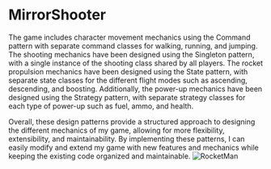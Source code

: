 # MirrorShooter
The game includes character movement mechanics using the Command pattern with separate command classes for walking, running, and jumping. The shooting mechanics have been designed using the Singleton pattern, with a single instance of the shooting class shared by all players. The rocket propulsion mechanics have been designed using the State pattern, with separate state classes for the different flight modes such as ascending, descending, and boosting. Additionally, the power-up mechanics have been designed using the Strategy pattern, with separate strategy classes for each type of power-up such as fuel, ammo, and health.

Overall, these design patterns provide a structured approach to designing the different mechanics of my game, allowing for more flexibility, extensibility, and maintainability. By implementing these patterns, I can easily modify and extend my game with new features and mechanics while keeping the existing code organized and maintainable.
![RocketMan](https://user-images.githubusercontent.com/12250862/222146843-2958848e-4f7b-4d43-b4e5-dbe4b27c06f3.png)
